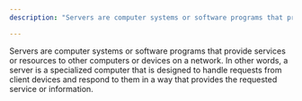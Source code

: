 ```yaml
---
description: "Servers are computer systems or software programs that provide services or resources to other computers or devices on a network."

---
```

Servers are computer systems or software programs that provide services or resources to other computers or devices on a network. In other words, a server is a specialized computer that is designed to handle requests from client devices and respond to them in a way that provides the requested service or information.
